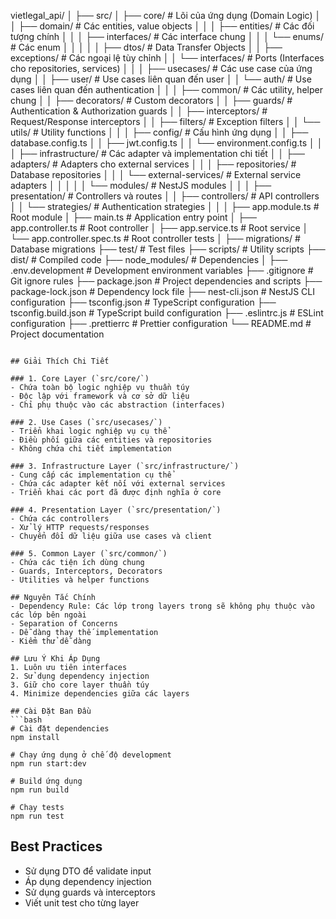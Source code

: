 vietlegal_api/
│
├── src/
│ ├── core/ # Lõi của ứng dụng (Domain Logic)
│ │ ├── domain/ # Các entities, value objects
│ │ │ ├── entities/ # Các đối tượng chính
│ │ │ ├── interfaces/ # Các interface chung
│ │ │ └── enums/ # Các enum
│ │ │
│ │ ├── dtos/ # Data Transfer Objects
│ │ ├── exceptions/ # Các ngoại lệ tùy chỉnh
│ │ └── interfaces/ # Ports (Interfaces cho repositories, services)
│ │
│ ├── usecases/ # Các use case của ứng dụng
│ │ ├── user/ # Use cases liên quan đến user
│ │ └── auth/ # Use cases liên quan đến authentication
│ │
│ ├── common/ # Các utility, helper chung
│ │ ├── decorators/ # Custom decorators
│ │ ├── guards/ # Authentication & Authorization guards
│ │ ├── interceptors/ # Request/Response interceptors
│ │ ├── filters/ # Exception filters
│ │ └── utils/ # Utility functions
│ │
│ ├── config/ # Cấu hình ứng dụng
│ │ ├── database.config.ts
│ │ ├── jwt.config.ts
│ │ └── environment.config.ts
│ │
│ ├── infrastructure/ # Các adapter và implementation chi tiết
│ │ ├── adapters/ # Adapters cho external services
│ │ │ ├── repositories/ # Database repositories
│ │ │ └── external-services/ # External service adapters
│ │ │
│ │ └── modules/ # NestJS modules
│ │
│ ├── presentation/ # Controllers và routes
│ │ ├── controllers/ # API controllers
│ │ └── strategies/ # Authentication strategies
│ │
│ ├── app.module.ts # Root module
│ ├── main.ts # Application entry point
│ ├── app.controller.ts # Root controller
│ ├── app.service.ts # Root service
│ └── app.controller.spec.ts # Root controller tests
│
├── migrations/ # Database migrations
├── test/ # Test files
├── scripts/ # Utility scripts
├── dist/ # Compiled code
├── node_modules/ # Dependencies
│
├── .env.development # Development environment variables
├── .gitignore # Git ignore rules
├── package.json # Project dependencies and scripts
├── package-lock.json # Dependency lock file
├── nest-cli.json # NestJS CLI configuration
├── tsconfig.json # TypeScript configuration
├── tsconfig.build.json # TypeScript build configuration
├── .eslintrc.js # ESLint configuration
├── .prettierrc # Prettier configuration
└── README.md # Project documentation

````

## Giải Thích Chi Tiết

### 1. Core Layer (`src/core/`)
- Chứa toàn bộ logic nghiệp vụ thuần túy
- Độc lập với framework và cơ sở dữ liệu
- Chỉ phụ thuộc vào các abstraction (interfaces)

### 2. Use Cases (`src/usecases/`)
- Triển khai logic nghiệp vụ cụ thể
- Điều phối giữa các entities và repositories
- Không chứa chi tiết implementation

### 3. Infrastructure Layer (`src/infrastructure/`)
- Cung cấp các implementation cụ thể
- Chứa các adapter kết nối với external services
- Triển khai các port đã được định nghĩa ở core

### 4. Presentation Layer (`src/presentation/`)
- Chứa các controllers
- Xử lý HTTP requests/responses
- Chuyển đổi dữ liệu giữa use cases và client

### 5. Common Layer (`src/common/`)
- Chứa các tiện ích dùng chung
- Guards, Interceptors, Decorators
- Utilities và helper functions

## Nguyên Tắc Chính
- Dependency Rule: Các lớp trong layers trong sẽ không phụ thuộc vào các lớp bên ngoài
- Separation of Concerns
- Dễ dàng thay thế implementation
- Kiểm thử dễ dàng

## Lưu Ý Khi Áp Dụng
1. Luôn ưu tiên interfaces
2. Sử dụng dependency injection
3. Giữ cho core layer thuần túy
4. Minimize dependencies giữa các layers

## Cài Đặt Ban Đầu
```bash
# Cài đặt dependencies
npm install

# Chạy ứng dụng ở chế độ development
npm run start:dev

# Build ứng dụng
npm run build

# Chạy tests
npm run test
````

## Best Practices

- Sử dụng DTO để validate input
- Áp dụng dependency injection
- Sử dụng guards và interceptors
- Viết unit test cho từng layer
